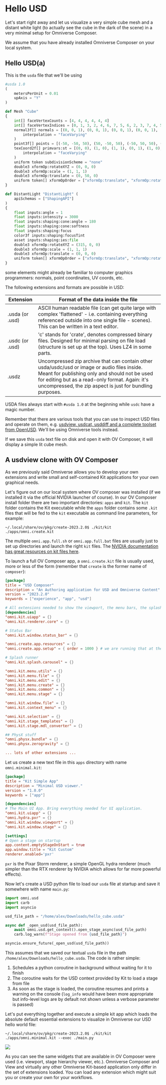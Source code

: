 # Hello USD

Let's start right away and let us visualize a very simple cube mesh and a distant white light (to actually see the cube in the dark of the scene) in a very minimal setup for Omniverse Composer.

We assume that you have already installed Omniverse Composer on your local system.

## Hello USD(a)

This is the `usda` file that we'll be using

```python
#usda 1.0
(
    metersPerUnit = 0.01
    upAxis = "Y"
)

def Mesh "Cube"
{
    int[] faceVertexCounts = [4, 4, 4, 4, 4, 4]
    int[] faceVertexIndices = [0, 1, 3, 2, 4, 6, 7, 5, 6, 2, 3, 7, 4, 5, 1, 0, 4, 0, 2, 6, 5, 7, 3, 1]
    normal3f[] normals = [(0, 0, 1), (0, 0, 1), (0, 0, 1), (0, 0, 1), (0, 0, -1), (0, 0, -1), (0, 0, -1), (0, 0, -1), (0, 1, 0), (0, 1, 0), (0, 1, 0), (0, 1, 0), (0, -1, 0), (0, -1, 0), (0, -1, 0), (0, -1, 0), (-1, 0, 0), (-1, 0, 0), (-1, 0, 0), (-1, 0, 0), (1, 0, 0), (1, 0, 0), (1, 0, 0), (1, 0, 0)] (
        interpolation = "faceVarying"
    )
    point3f[] points = [(-50, -50, 50), (50, -50, 50), (-50, 50, 50), (50, 50, 50), (-50, -50, -50), (50, -50, -50), (-50, 50, -50), (50, 50, -50)]
    texCoord2f[] primvars:st = [(0, 0), (1, 0), (1, 1), (0, 1), (1, 0), (1, 1), (0, 1), (0, 0), (0, 1), (0, 0), (1, 0), (1, 1), (0, 0), (1, 0), (1, 1), (0, 1), (0, 0), (1, 0), (1, 1), (0, 1), (1, 0), (1, 1), (0, 1), (0, 0)] (
        interpolation = "faceVarying"
    )
    uniform token subdivisionScheme = "none"
    double3 xformOp:rotateXYZ = (0, 0, 0)
    double3 xformOp:scale = (1, 1, 1)
    double3 xformOp:translate = (0, 50, 0)
    uniform token[] xformOpOrder = ["xformOp:translate", "xformOp:rotateXYZ", "xformOp:scale"]
}

def DistantLight "DistantLight" (
    apiSchemas = ["ShapingAPI"]
)
{
    float inputs:angle = 1
    float inputs:intensity = 3000
    float inputs:shaping:cone:angle = 180
    float inputs:shaping:cone:softness
    float inputs:shaping:focus
    color3f inputs:shaping:focusTint
    asset inputs:shaping:ies:file
    double3 xformOp:rotateXYZ = (315, 0, 0)
    double3 xformOp:scale = (1, 1, 1)
    double3 xformOp:translate = (0, 0, 0)
    uniform token[] xformOpOrder = ["xformOp:translate", "xformOp:rotateXYZ", "xformOp:scale"]
}
```

some elements might already be familiar to computer graphics programmers: normals, point coordinates, UV coords, etc.

The following extensions and formats are possible in USD:

| Extension            | Format of the data inside the file                                      |
| --------------- | ------------------------------------------------ |
| .usda (or .usd) | ASCII human readable file (can get quite large with complex 'flattened' - i.e. containing everything referenced outside into one single file - scenes). This can be written in a text editor. |
| .usdc (or .usd) | 'c' stands for 'crate', denotes compressed binary files. Designed for minimal parsing on file load (structure is set up at the top). Uses LZ4 in some parts. |
| .usdz | Uncompressed zip archive that can contain other usda/usdc/usd or image or audio files inside. Meant for publishing only and should not be used for editing but as a read-only format. Again: it's uncompressed, the zip aspect is just for bundling purposes. |

USDA files always start with `#usda 1.0` at the beginning while `usdc` have a magic number.

Remember that there are various tools that you can use to inspect USD files and operate on them, e.g. [usdview, usdcat, usddiff and a complete toolset from OpenUSD](https://openusd.org/release/toolset.html). We'll be using Omniverse tools instead.

If we save this `usda` text file on disk and open it with OV Composer, it will display a simple lit cube mesh.

## A usdview clone with OV Composer

As we previously said Omniverse allows you to develop your own extensions and write small and self-contained Kit applications for your own graphical needs.

Let's figure out on our local system where OV composer was installed (if we installed it via the official NVIDIA launcher of course). In our OV Composer install folder there are two important directories: `apps` and `kit`. The `kit` folder contains the Kit executable while the `apps` folder contains some `.kit` files that will be fed to the `kit` executable as command line parameters, for example:

```shell
~/.local/share/ov/pkg/create-2023.2.0$ ./kit/kit ./apps/omni.create.kit
```

The multiple `omni.app.full.sh` or `omni.app.full.bat` files are usually just to set up directories and launch the right `kit` files. The [NVIDIA documentation has great resources on kit files here](https://docs.omniverse.nvidia.com/kit/docs/kit-manual/latest/guide/creating_kit_apps.html).

To launch a full OV Composer app, a `omni.create.kit` file is usually used, more or less of the form (remember that `create` is the former name of `composer`):

```toml
[package]
title = "USD Composer"
description = "An Authoring application for USD and Omniverse Content"
version = "2023.2.0"
keywords = ["experience", "app", "usd"]

# All extensions needed to show the viewport, the menu bars, the splash screen, etc..
[dependencies]
"omni.kit.uiapp" = {}
"omni.kit.renderer.core" = {}

# Status Bar
"omni.kit.window.status_bar" = {}

"omni.create.app.resources" = {}
"omni.create.app.setup" = { order = 1000 } # we are running that at the end

# Splash runner
"omni.kit.splash.carousel" = {}

"omni.kit.menu.utils" = {}
"omni.kit.menu.file" = {}
"omni.kit.menu.edit" = {}
"omni.kit.menu.create" = {}
"omni.kit.menu.common" = {}
"omni.kit.menu.stage" = {}

"omni.kit.window.file" = {}
"omni.kit.context_menu" = {}

"omni.kit.selection" = {}
"omni.kit.stage_templates" = {}
"omni.kit.stage.mdl_converter" = {}

## PhysX stuff
"omni.physx.bundle" = {}
"omni.physx.zerogravity" = {}

... lots of other extensions ...
```

Let us create a new text file in this `apps` directory with name `omni.minimal.kit`:

```toml
[package]
title = "Kit Simple App"
description = "Minimal USD viewer."
version = "1.0.0"
keywords = ["app"]

[dependencies]
# The Main UI App. Bring everything needed for UI application.
"omni.kit.uiapp" = {}
"omni.hydra.pxr" = {}
"omni.kit.window.viewport" = {}
"omni.kit.window.stage" = {}

[settings]
# Open a stage on startup
app.content.emptyStageOnStart = true
app.window.title = "Kit Custom"
renderer.enabled='pxr'
```

`pxr` is the Pixar Storm renderer, a simple OpenGL hydra renderer (much simpler than the RTX renderer by NVIDIA which allows for far more powerful effects).

Now let's create a USD python file to load our `usda` file at startup and save it somewhere with name `main.py`:

```python
import omni.usd
import carb
import asyncio

usd_file_path = "/home/alex/Downloads/hello_cube.usda"

async def _open_usd(usd_file_path):
    await omni.usd.get_context().open_stage_async(usd_file_path)
    carb.log_warn(f"Stage opened from {usd_file_path}")

asyncio.ensure_future(_open_usd(usd_file_path))
```

This assumes that we saved our textual `usda` file in the path `/home/alex/Downloads/hello_cube.usda`. The code is rather simple:

1. Schedules a python coroutine in background without waiting for it to finish
2. The coroutine waits for the USD context provided by Kit to load a stage from file
3. As soon as the stage is loaded, the coroutine resumes and prints a warning on the console (`log_info` would have been more appropriate but info-level logs are by default not shown unless a verbose parameter is passed)

Let's put everything together and execute a simple kit app which loads the absolute default essential extensions to visualize in Omniverse our USD hello world file:

```shell
~/.local/share/ov/pkg/create-2023.2.0$ ./kit/kit ./apps/omni.minimal.kit --exec ./main.py
```

![](../images/chapter1/kit_simple_cube_minimal.png)

As you can see the same widgets that are available in OV Composer were used (i.e. viewport, stage hierarchy viewer, etc.). Omniverse Composer and View and virtually any other Omniverse Kit-based application only differ in the set of extensions loaded. You can load any extension which might suit you or create your own for your workflows.
